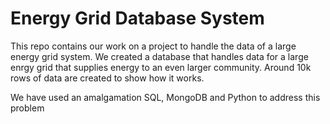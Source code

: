 # Energy Grid Database System
This repo contains our work on a project to handle the data of a large energy grid system. We created a database that handles data for a large enrgy grid that supplies energy to an even larger community. Around 10k rows of data are created to show how it works.

We have used an amalgamation SQL, MongoDB and Python to address this problem
